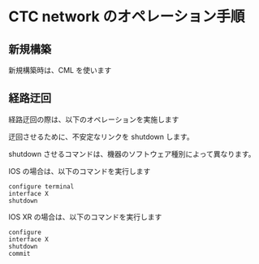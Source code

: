 # CTC network のオペレーション手順


## 新規構築

新規構築時は、CML を使います


## 経路迂回

経路迂回の際は、以下のオペレーションを実施します

迂回させるために、不安定なリンクを shutdown します。

shutdown させるコマンドは、機器のソフトウェア種別によって異なります。

IOS の場合は、以下のコマンドを実行します

```
configure terminal
interface X
shutdown
```

IOS XR の場合は、以下のコマンドを実行します

```
configure
interface X
shutdown
commit
```

